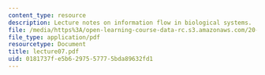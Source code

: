 ```yaml
---
content_type: resource
description: Lecture notes on information flow in biological systems.
file: /media/https%3A/open-learning-course-data-rc.s3.amazonaws.com/20-106j-systems-microbiology-fall-2006/0181737fe5b6297557775bda89632fd1_lecture07.pdf
file_type: application/pdf
resourcetype: Document
title: lecture07.pdf
uid: 0181737f-e5b6-2975-5777-5bda89632fd1
---
```

